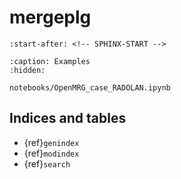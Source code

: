 # mergeplg

```{include} ../README.md
:start-after: <!-- SPHINX-START -->
```

```{toctree}
:caption: Examples
:hidden:

notebooks/OpenMRG_case_RADOLAN.ipynb
```

## Indices and tables

- {ref}`genindex`
- {ref}`modindex`
- {ref}`search`

